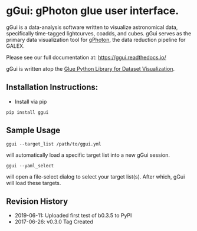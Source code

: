 # gGui: gPhoton glue user interface.
gGui is a data-analysis software written to visualize astronomical data, specifically time-tagged lightcurves, coadds, and cubes. gGui serves as the primary data visualization tool for [gPhoton](https://archive.stsci.edu/prepds/gphoton/), the data reduction pipeline for GALEX. 

Please see our full documentation at: https://ggui.readthedocs.io/

gGui is written atop the [Glue Python Library for Dataset Visualization](https://github.com/glue-viz/glue). 

## Installation Instructions:
* Install via pip
```console
pip install ggui
```

## Sample Usage
```console
ggui --target_list /path/to/ggui.yml
```
will automatically load a specific target list into a new gGui session.
```console
ggui --yaml_select
```
will open a file-select dialog to select your target list(s). After which, gGui will load these targets.

## Revision History
* 2019-06-11: Uploaded first test of b0.3.5 to PyPI
* 2017-06-26: v0.3.0 Tag Created
